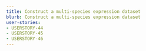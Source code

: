```yaml
---
title: Construct a multi-species expression dataset
blurb: Construct a multi-species expression dataset
user-stories:
- USERSTORY-44
- USERSTORY-45
- USERSTORY-46
---
```

